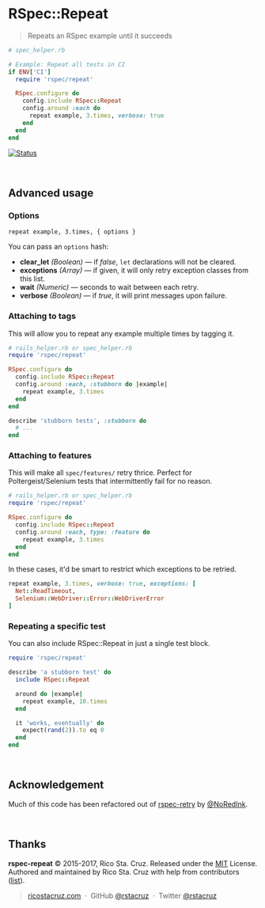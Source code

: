 # RSpec::Repeat

> Repeats an RSpec example until it succeeds

```rb
# spec_helper.rb

# Example: Repeat all tests in CI
if ENV['CI']
  require 'rspec/repeat'

  RSpec.configure do
    config.include RSpec::Repeat
    config.around :each do
      repeat example, 3.times, verbose: true
    end
  end
end
```
[![Status](https://travis-ci.org/rstacruz/rspec-repeat.svg?branch=master)](https://travis-ci.org/rstacruz/rspec-repeat "See test builds")

<br>

## Advanced usage

### Options

```
repeat example, 3.times, { options }
```

You can pass an `options` hash:

- __clear_let__ *(Boolean)* — if *false*, `let` declarations will not be cleared.
- __exceptions__ *(Array)* — if given, it will only retry exception classes from this list.
- __wait__ *(Numeric)* — seconds to wait between each retry.
- __verbose__ *(Boolean)* — if *true*, it will print messages upon failure.

### Attaching to tags

This will allow you to repeat any example multiple times by tagging it.

```rb
# rails_helper.rb or spec_helper.rb
require 'rspec/repeat'

RSpec.configure do
  config.include RSpec::Repeat
  config.around :each, :stubborn do |example|
    repeat example, 3.times
  end
end
```

```rb
describe 'stubborn tests', :stubborn do
  # ...
end
```

### Attaching to features

This will make all `spec/features/` retry thrice. Perfect for Poltergeist/Selenium tests that intermittently fail for no reason.

```rb
# rails_helper.rb or spec_helper.rb
require 'rspec/repeat'

RSpec.configure do
  config.include RSpec::Repeat
  config.around :each, type: :feature do
    repeat example, 3.times
  end
end
```

In these cases, it'd be smart to restrict which exceptions to be retried.

```rb
repeat example, 3.times, verbose: true, exceptions: [
  Net::ReadTimeout,
  Selenium::WebDriver::Error::WebDriverError
]
```

### Repeating a specific test

You can also include RSpec::Repeat in just a single test block.

```rb
require 'rspec/repeat'

describe 'a stubborn test' do
  include RSpec::Repeat

  around do |example|
    repeat example, 10.times
  end

  it 'works, eventually' do
    expect(rand(2)).to eq 0
  end
end
```

<br>

## Acknowledgement

Much of this code has been refactored out of [rspec-retry](https://github.com/NoRedInk/rspec-retry) by [@NoRedInk](https://github.com/NoRedInk).

<br>

## Thanks

**rspec-repeat** © 2015-2017, Rico Sta. Cruz. Released under the [MIT] License.<br>
Authored and maintained by Rico Sta. Cruz with help from contributors ([list][contributors]).

> [ricostacruz.com](http://ricostacruz.com) &nbsp;&middot;&nbsp;
> GitHub [@rstacruz](https://github.com/rstacruz) &nbsp;&middot;&nbsp;
> Twitter [@rstacruz](https://twitter.com/rstacruz)

[MIT]: http://mit-license.org/
[contributors]: http://github.com/rstacruz/rspec-repeat/contributors
